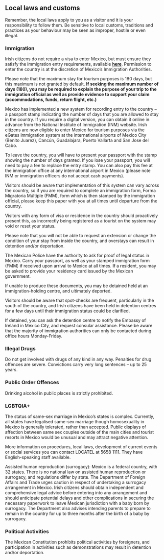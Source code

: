 ## Local laws and customs

Remember, the local laws apply to you as a visitor and it is your responsibility to follow them. Be sensitive to local customs, traditions and practices as your behaviour may be seen as improper, hostile or even illegal.

### **Immigration**

Irish citizens do not require a visa to enter Mexico, but must ensure they satisfy the immigration entry requirements, available [**here**](https://embamex.sre.gob.mx/irlanda/index.php/services/visas). Permission to enter the country is at the discretion of Mexico’s Immigration Authorities.

Please note that the maximum stay for tourism purposes is 180 days, but this maximum is not granted by default. **If seeking the maximum number of days (180), you may be required to explain the purpose of your trip to the immigration official as well as provide evidence to support your claim (accommodations, funds, return flight, etc.)**

Mexico has implemented a new system for recording entry to the country – a passport stamp indicating the number of days that you are allowed to stay in the country. If you require a digital version, you can obtain it online in advance from the National Institute of Immigration (INM) website. Irish citizens are now eligible to enter Mexico for tourism purposes via the eGates immigration system at the international airports of Mexico City (Benito Juarez), Cancún, Guadalajara, Puerto Vallarta and San Jose del Cabo.

To leave the country, you will have to present your passport with the stamp showing the number of days granted. If you lose your passport, you will need to pay a fee to replace the entry stamp. You can also pay this fee at the immigration office at any international airport in Mexico (please note INM or immigration officers do not accept cash payments).

Visitors should be aware that implementation of this system can vary across the country, so if you are required to complete an immigration form, Forma Migratoria Múltiple (FMM), form which is then stamped by the immigration official, please keep this paper with you at all times until departure from the country.

Visitors with any form of visa or residence in the country should proactively present this, as incorrectly being registered as a tourist on the system may void or reset your status.

Please note that you will not be able to request an extension or change the condition of your stay from inside the country, and overstays can result in detention and/or deportation.

The Mexican Police have the authority to ask for proof of legal status in Mexico. Carry your passport, as well as your stamped immigration form (FMM) if received upon arrival to Mexico at all times. If a resident, you may be asked to provide your residency card issued by the Mexican government.

If unable to produce these documents, you may be detained held at an immigration-holding centre, and ultimately deported.

Visitors should be aware that spot-checks are frequent, particularly in the south of the country, and Irish citizens have been held in detention centres for a few days until their immigration status could be clarified.

If detained, you can ask the detention centre to notify the Embassy of Ireland in Mexico City, and request consular assistance. Please be aware that the majority of immigration authorities can only be contacted during office hours Monday-Friday.

### **Illegal Drugs**

Do not get involved with drugs of any kind in any way. Penalties for drug offences are severe. Convictions carry very long sentences – up to 25 years.

### **Public Order Offences**

Drinking alcohol in public places is strictly prohibited.

### **LGBTQIA+**

The status of same-sex marriage in Mexico’s states is complex. Currently, all states have legalised same-sex marriage though homosexuality in Mexico is generally tolerated, rather than accepted. Public displays of affection between same sex couples outside of the main cities and tourist resorts in Mexico would be unusual and may attract negative attention.

More information on procedures, local laws, development of current events or social services you can contact LOCATEL at 5658 1111. They have English-speaking staff available.

Assisted human reproduction (surrogacy): Mexico is a federal country, with 32 states. There is no national law on assisted human reproduction or surrogacy, and regulations differ by state. The Department of Foreign Affairs and Trade urges caution in respect of undertaking a surrogacy arrangement in Mexico. Irish citizens should obtain independent and comprehensive legal advice before entering into any arrangement and should anticipate potential delays and other complications in securing the necessary paperwork to leave Mexican jurisdiction with a baby born by surrogacy. The Department also advises intending parents to prepare to remain in the country for up to three months after the birth of a baby by surrogacy.

### **Political Activities**

The Mexican Constitution prohibits political activities by foreigners, and participation in activities such as demonstrations may result in detention and/or deportation.